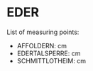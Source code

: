 # EDER

List of measuring points:

* AFFOLDERN: <Value topic="rivers/pegel-online/EDER/AFFOLDERN/measurementValue"/> cm
* EDERTALSPERRE: <Value topic="rivers/pegel-online/EDER/EDERTALSPERRE/measurementValue"/> cm
* SCHMITTLOTHEIM: <Value topic="rivers/pegel-online/EDER/SCHMITTLOTHEIM/measurementValue"/> cm
